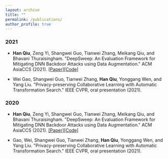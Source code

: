 ```yaml
---
layout: archive
title: ""
permalink: /publications/
author_profile: true
---
```


### 2021

* **Han Qiu**, Zeng Yi, Shangwei Guo, Tianwei Zhang, Meikang Qiu, and Bhavani Thuraisingham. "DeepSweep: An Evaluation Framework for Mitigating DNN Backdoor Attacks using Data Augmentation." ACM AsiaCCS (2021). [[Paper]](https://arxiv.org/pdf/2012.07006)[[Code]](https://github.com/)

* Wei Gao, Shangwei Guo, Tianwei Zhang, **Han Qiu**, Yonggang Wen, and Yang Liu. "Privacy-preserving Collaborative Learning with Automatic Transformation Search." IEEE CVPR, oral presentation (2021).

### 2020

* **Han Qiu**, Zeng Yi, Shangwei Guo, Tianwei Zhang, Meikang Qiu, and Bhavani Thuraisingham. "DeepSweep: An Evaluation Framework for Mitigating DNN Backdoor Attacks using Data Augmentation." ACM AsiaCCS (2021). [[Paper]](https://arxiv.org/pdf/2012.07006)[[Code]](https://github.com/)

* Gao, Wei, Shangwei Guo, Tianwei Zhang, **Han Qiu**, Yonggang Wen, and Yang Liu. "Privacy-preserving Collaborative Learning with Automatic Transformation Search." IEEE CVPR, oral presentation (2021).

